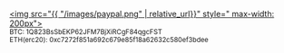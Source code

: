[<img src="{{ "/images/paypal.png" | relative_url}}" style=" max-width: 200px">](https://www.paypal.me/ivanmeler)  
<sub>BTC: 1Q823BsSbEKP62JFM7BjXiRCgF84qgcFST</sub>  
<sub>ETH(erc20): 0xc7272f851a692c679e85f18a62632c580ef3bdee</sub>
